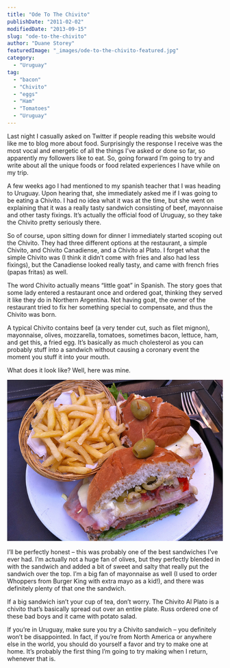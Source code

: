 ```yaml
---
title: "Ode To The Chivito"
publishDate: "2011-02-02"
modifiedDate: "2013-09-15"
slug: "ode-to-the-chivito"
author: "Duane Storey"
featuredImage: "_images/ode-to-the-chivito-featured.jpg"
category:
  - "Uruguay"
tag:
  - "bacon"
  - "Chivito"
  - "eggs"
  - "Ham"
  - "Tomatoes"
  - "Uruguay"
---
```


Last night I casually asked on Twitter if people reading this website would like me to blog more about food. Surprisingly the response I receive was the most vocal and energetic of all the things I’ve asked or done so far, so apparently my followers like to eat. So, going forward I’m going to try and write about all the unique foods or food related experiences I have while on my trip.

A few weeks ago I had mentioned to my spanish teacher that I was heading to Uruguay. Upon hearing that, she immediately asked me if I was going to be eating a Chivito. I had no idea what it was at the time, but she went on explaining that it was a really tasty sandwich consisting of beef, mayonnaise and other tasty fixings. It’s actually the official food of Uruguay, so they take the Chivito pretty seriously there.

So of course, upon sitting down for dinner I immediately started scoping out the Chivito. They had three different options at the restaurant, a simple Chivito, and Chivito Canadiense, and a Chivito al Plato. I forget what the simple Chivito was (I think it didn’t come with fries and also had less fixings), but the Canadiense looked really tasty, and came with french fries (papas fritas) as well.

The word Chivito actually means “little goat” in Spanish. The story goes that some lady entered a restaurant once and ordered goat, thinking they served it like they do in Northern Argentina. Not having goat, the owner of the restaurant tried to fix her something special to compensate, and thus the Chivito was born.

A typical Chivito contains beef (a very tender cut, such as filet mignon), mayonnaise, olives, mozzarella, tomatoes, sometimes bacon, lettuce, ham, and get this, a fried egg. It’s basically as much cholesterol as you can probably stuff into a sandwich without causing a coronary event the moment you stuff it into your mouth.

What does it look like? Well, here was mine.

[![](_images/ode-to-the-chivito-1.jpg "Chivito")](_images/ode-to-the-chivito-1.jpg)

I’ll be perfectly honest – this was probably one of the best sandwiches I’ve ever had. I’m actually not a huge fan of olives, but they perfectly blended in with the sandwich and added a bit of sweet and salty that really put the sandwich over the top. I’m a big fan of mayonnaise as well (I used to order Whoppers from Burger King with extra mayo as a kid!), and there was definitely plenty of that one the sandwich.

If a big sandwich isn’t your cup of tea, don’t worry. The Chivito Al Plato is a chivito that’s basically spread out over an entire plate. Russ ordered one of these bad boys and it came with potato salad.

If you’re in Uruguay, make sure you try a Chivito sandwich – you definitely won’t be disappointed. In fact, if you’re from North America or anywhere else in the world, you should do yourself a favor and try to make one at home. It’s probably the first thing I’m going to try making when I return, whenever that is.